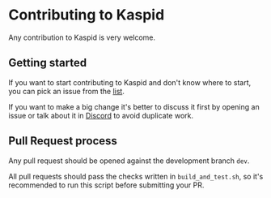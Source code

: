 # Contributing to Kaspid

Any contribution to Kaspid is very welcome.

## Getting started

If you want to start contributing to Kaspid and don't know where to start, you can pick an issue from
the [list](https://github.com/kaspikr/kaspid/issues).

If you want to make a big change it's better to discuss it first by opening an issue or talk about it in
[Discord](https://discord.gg/WmGhhzk) to avoid duplicate work.

## Pull Request process

Any pull request should be opened against the development branch `dev`.

All pull requests should pass the checks written in `build_and_test.sh`, so it's recommended to run this script before
submitting your PR.